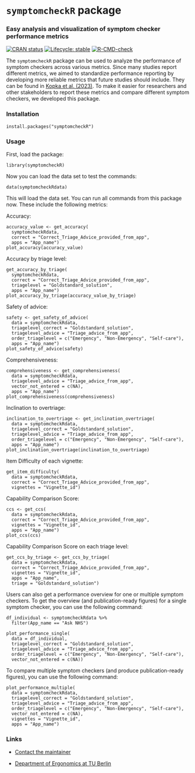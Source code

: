 # `symptomcheckR` package

### Easy analysis and visualization of symptom checker performance metrics

<!-- badges: start -->

[![CRAN status](https://www.r-pkg.org/badges/version/symptomcheckR)](https://CRAN.R-project.org/package=symptomcheckR) [![Lifecycle: stable](https://img.shields.io/badge/lifecycle-stable-brightgreen.svg)](https://lifecycle.r-lib.org/articles/stages.html#stable) [![R-CMD-check](https://github.com/ma-kopka/symptomcheckR/actions/workflows/R-CMD-check.yaml/badge.svg)](https://github.com/ma-kopka/symptomcheckR/actions/workflows/R-CMD-check.yaml)

<!-- badges: end -->

The `symptomcheckR` package can be used to analyze the performance of symptom checkers across various metrics. Since many studies report different metrics, we aimed to standardize performance reporting by developing more reliable metrics that future studies should include. They can be found in [Kopka et al. (2023)](https://doi.org/10.1177/20552076231194929). To make it easier for researchers and other stakeholders to report these metrics and compare different symptom checkers, we developed this package.

### Installation

```{r eval=FALSE}
install.packages("symptomcheckR")
```

### Usage

First, load the package:

```{r eval=FALSE}
library(symptomcheckR)
```

Now you can load the data set to test the commands:

```{r eval=FALSE}
data(symptomcheckRdata)
```

This will load the data set. You can run all commands from this package now. These include the following metrics:

Accuracy:

```{r eval=FALSE}
accuracy_value <- get_accuracy(
  symptomcheckRdata, 
  correct = "Correct_Triage_Advice_provided_from_app", 
  apps = "App_name")
plot_accuracy(accuracy_value)
```

Accuracy by triage level:

```{r eval=FALSE}
get_accuracy_by_triage(
  symptomcheckRdata,
  correct = "Correct_Triage_Advice_provided_from_app", 
  triagelevel = "Goldstandard_solution",
  apps = "App_name")
plot_accuracy_by_triage(accuracy_value_by_triage)
```

Safety of advice:

```{r eval=FALSE}
safety <- get_safety_of_advice(
  data = symptomcheckRdata, 
  triagelevel_correct = "Goldstandard_solution",
  triagelevel_advice = "Triage_advice_from_app",
  order_triagelevel = c("Emergency", "Non-Emergency", "Self-care"),
  apps = "App_name")
plot_safety_of_advice(safety)
```

Comprehensiveness:

```{r eval=FALSE}
comprehensiveness <- get_comprehensiveness(
  data = symptomcheckRdata, 
  triagelevel_advice = "Triage_advice_from_app", 
  vector_not_entered = c(NA),
  apps = "App_name")
plot_comprehensiveness(comprehensiveness)

```

Inclination to overtriage:

```{r eval=FALSE}
inclination_to_overtriage <- get_inclination_overtriage(
  data = symptomcheckRdata, 
  triagelevel_correct = "Goldstandard_solution",
  triagelevel_advice = "Triage_advice_from_app",
  order_triagelevel = c("Emergency", "Non-Emergency", "Self-care"),
  apps = "App_name")
plot_inclination_overtriage(inclination_to_overtriage)

```

Item Difficulty of each vignette:

```{r eval=FALSE}
get_item_difficulty(
  data = symptomcheckRdata, 
  correct = "Correct_Triage_Advice_provided_from_app",
  vignettes = "Vignette_id")

```

Capability Comparison Score:

```{r eval=FALSE}
ccs <- get_ccs(
  data = symptomcheckRdata,
  correct = "Correct_Triage_Advice_provided_from_app",
  vignettes = "Vignette_id",
  apps = "App_name")
plot_ccs(ccs)
```

Capability Comparison Score on each triage level:

```{r eval=FALSE}
get_ccs_by_triage <- get_ccs_by_triage(
  data = symptomcheckRdata,
  correct = "Correct_Triage_Advice_provided_from_app",
  vignettes = "Vignette_id",
  apps = "App_name",
  triage = "Goldstandard_solution")
```

Users can also get a performance overview for one or multiple symptom checkers. To get the overview (and publication-ready figures) for a single symptom checker, you can use the following command:

```{r eval=FALSE}
df_individual <- symptomcheckRdata %>%
  filter(App_name == "Ask NHS")

plot_performance_single(
  data = df_individual, 
  triagelevel_correct = "Goldstandard_solution",
  triagelevel_advice = "Triage_advice_from_app",
  order_triagelevel = c("Emergency", "Non-Emergency", "Self-care"),
  vector_not_entered = c(NA)) 
```

To compare multiple symptom checkers (and produce publication-ready figures), you can use the following command:

```{r eval=FALSE}
plot_performance_multiple(
  data = symptomcheckRdata, 
  triagelevel_correct = "Goldstandard_solution",
  triagelevel_advice = "Triage_advice_from_app",
  order_triagelevel = c("Emergency", "Non-Emergency", "Self-care"),
  vector_not_entered = c(NA),
  vignettes = "Vignette_id",
  apps = "App_name")
```

### Links

-   [Contact the maintainer](https://de.linkedin.com/in/marvin-kopka-9b79171b5)

-   [Department of Ergonomics at TU Berlin](https://www.tu.berlin/en/awb)
